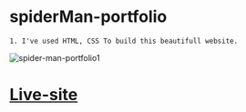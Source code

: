 # spiderMan-portfolio
    1. I've used HTML, CSS To build this beautifull website.
![spider-man-portfolio1](https://user-images.githubusercontent.com/75997756/116683350-440e9f00-a9d1-11eb-98d4-44830e17802f.png)
# [Live-site](https://taauntik.github.io/spiderMan-portfolio/)
